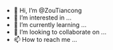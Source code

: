 - 👋 Hi, I’m @ZouTiancong
- 👀 I’m interested in ...
- 🌱 I’m currently learning ...
- 💞️ I’m looking to collaborate on ...
- 📫 How to reach me ...

<!---
ZouTiancong/ZouTiancong is a ✨ special ✨ repository because its `README.md` (this file) appears on your GitHub profile.
You can click the Preview link to take a look at your changes.
--->
